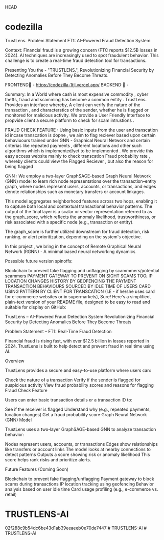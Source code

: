 HEAD
# codezilla


TrustLens.
Problem Statement FT1: AI-Powered Fraud Detection System

Context: Financial fraud is a growing concern (FTC reports $12.5B losses in 2024). AI techniques are increasingly used to spot fraudulent behavior. This challenge is to create a real-time fraud detection tool for transactions.

Presenting You the - "TRUSTLENS.", Revolutionizing Financial Security by Detecting Anomalies Before They Become Threats.

  FRONTEND🔗 - https://codezilla-1tjl.vercel.app/
  BACKEND 🔗 -

Summary: In a World where cash is most expensive commodity , cyber thefts, fraud and scamming has become a common entity . TrustLens. Provides an interface whereby, A client can verify the nature of the transaction , and characterstics of the sender, whether he is flagged or monitored for malicious activity. We provide a User Friendly Interface to propvide client a secure platform to check for scam intrustions .

FRAUD CHECK FEATURE : Using basic inputs from the user and transcation id incase transcation is dopne , we aim to flag reciever based upon certain behaviuours trained under GNN - Graphical Neural Network and certain criterias like repeated payments , different locations and other such algorithms which is implemented/yet to be implemented . We provide this easy access website mainly to check transcation Fraud probabilty rate , whereby clients could view the Flagged Reciever , but also the reason for being flagged

GNN : We employ a two-layer GraphSAGE-based Graph Neural Network (GNN) model to learn rich node representations over the transaction–entity graph, where nodes represent users, accounts, or transactions, and edges denote relationships such as monetary transfers or account linkages.

This model aggregates neighborhood features across two hops, enabling it to capture both local and contextual transactional behavior patterns. The output of the final layer is a scalar or vector representation referred to as the graph_score, which reflects the anomaly likelihood, trustworthiness, or risk associated with a specific node (e.g., transaction or entity).

The graph_score is further utilized downstream for fraud detection, risk ranking, or alert prioritization, depending on the system's objective.

In this project , we bring in the concept of Remote Graphical Neural Network (RGNN) - A minimal based neural networking dynamics.

Posssible future version spinoffs:

Blockchain to prevent fake flagging and unflagging by scammmers/potential scammers
PAYMENT GATEWAY TO PREVENT ON SIGHT SCAMS TOO.
IP LOCATION CHANGES HISTORY BY GEOFENCING THE PAYMENT
TRANSACTION BEHAVIOURS SOURCED BY IDLE TIME OF USERS
CARD USING PATTERN BY CLIENT FOR TRANSCATION (I.E - if he/she uses card for e-commerce websites or in supermarkets),
Sure! Here's a simplified, plain-text version of your README file, designed to be easy to read and suitable for display on GitHub:

TrustLens – AI-Powered Fraud Detection System
Revolutionizing Financial Security by Detecting Anomalies Before They Become Threats

Problem Statement – FT1: Real-Time Fraud Detection

Financial fraud is rising fast, with over $12.5 billion in losses reported in 2024. TrustLens is built to help detect and prevent fraud in real time using AI.

Overview

TrustLens provides a secure and easy-to-use platform where users can:

Check the nature of a transaction
Verify if the sender is flagged for suspicious activity
View fraud probability scores and reasons for flagging
Fraud Check Feature

Users can enter basic transaction details or a transaction ID to:

See if the receiver is flagged
Understand why (e.g., repeated payments, location changes)
Get a fraud probability score
Graph Neural Network (GNN) Model

TrustLens uses a two-layer GraphSAGE-based GNN to analyze transaction behavior:

Nodes represent users, accounts, or transactions
Edges show relationships like transfers or account links
The model looks at nearby connections to detect patterns
Outputs a score showing risk or anomaly likelihood
This score helps rank risks and prioritize alerts.

Future Features (Coming Soon)

Blockchain to prevent fake flagging/unflagging
Payment gateway to block scams during transactions
IP location tracking using geofencing
Behavior analysis based on user idle time
Card usage profiling (e.g., e-commerce vs. retail)
# TRUSTLENS-AI
 02f288c9b54dc6be43d1ab39eeaeeb0e70de7447
#   T R U S T L E N S - A I  
 #   T R U S T L E N S - A I  
 